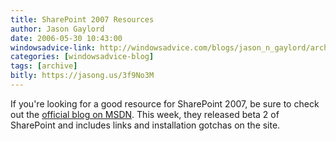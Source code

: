 ```yaml
---
title: SharePoint 2007 Resources
author: Jason Gaylord
date: 2006-05-30 10:43:00
windowsadvice-link: http://windowsadvice.com/blogs/jason_n_gaylord/archive/2006/05/30/SharePoint-2007-Resource-1.aspx
categories: [windowsadvice-blog]
tags: [archive]
bitly: https://jasong.us/3f9No3M
---
```


If you're looking for a good resource for SharePoint 2007, be sure to check out the [official blog on MSDN](http://blogs.msdn.com/sharepoint/). This week, they released beta 2 of SharePoint and includes links and installation gotchas on the site.